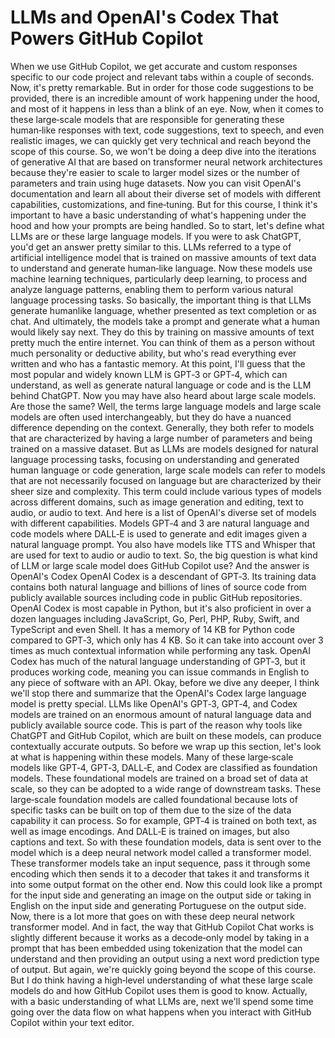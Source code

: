 # LLMs and OpenAI's **Codex** That Powers GitHub Copilot

When we use GitHub Copilot, we get accurate and custom responses specific to our code project and relevant tabs within a couple of seconds. Now, it's pretty remarkable. But in order for those code suggestions to be provided, there is an incredible amount of work happening under the hood, and most of it happens in less than a blink of an eye. Now, when it comes to these large‑scale models that are responsible for generating these human‑like responses with text, code suggestions, text to speech, and even realistic images, we can quickly get very technical and reach beyond the scope of this course. So, we won't be doing a deep dive into the iterations of generative AI that are based on transformer neural network architectures because they're easier to scale to larger model sizes or the number of parameters and train using huge datasets. Now you can visit OpenAI's documentation and learn all about their diverse set of models with different capabilities, customizations, and fine‑tuning. But for this course, I think it's important to have a basic understanding of what's happening under the hood and how your prompts are being handled. So to start, let's define what LLMs are or these large language models. If you were to ask ChatGPT, you'd get an answer pretty similar to this. LLMs referred to a type of artificial intelligence model that is trained on massive amounts of text data to understand and generate human‑like language. Now these models use machine learning techniques, particularly deep learning, to process and analyze language patterns, enabling them to perform various natural language processing tasks. So basically, the important thing is that LLMs generate humanlike language, whether presented as text completion or as chat. And ultimately, the models take a prompt and generate what a human would likely say next. They do this by training on massive amounts of text pretty much the entire internet. You can think of them as a person without much personality or deductive ability, but who's read everything ever written and who has a fantastic memory. At this point, I'll guess that the most popular and widely known LLM is GPT‑3 or GPT‑4, which can understand, as well as generate natural language or code and is the LLM behind ChatGPT. Now you may have also heard about large scale models. Are those the same? Well, the terms large language models and large scale models are often used interchangeably, but they do have a nuanced difference depending on the context. Generally, they both refer to models that are characterized by having a large number of parameters and being trained on a massive dataset. But as LLMs are models designed for natural language processing tasks, focusing on understanding and generated human language or code generation, large scale models can refer to models that are not necessarily focused on language but are characterized by their sheer size and complexity. This term could include various types of models across different domains, such as image generation and editing, text to audio, or audio to text. And here is a list of OpenAI's diverse set of models with different capabilities. Models GPT‑4 and 3 are natural language and code models where DALL‑E is used to generate and edit images given a natural language prompt. You also have models like TTS and Whisper that are used for text to audio or audio to text. So, the big question is what kind of LLM or large scale model does GitHub Copilot use? And the answer is OpenAI's Codex OpenAI Codex is a descendant of GPT‑3. Its training data contains both natural language and billions of lines of source code from publicly available sources including code in public GitHub repositories. OpenAI Codex is most capable in Python, but it's also proficient in over a dozen languages including JavaScript, Go, Perl, PHP, Ruby, Swift, and TypeScript and even Shell. It has a memory of 14 KB for Python code compared to GPT‑3, which only has 4 KB. So it can take into account over 3 times as much contextual information while performing any task. OpenAI Codex has much of the natural language understanding of GPT‑3, but it produces working code, meaning you can issue commands in English to any piece of software with an API. Okay, before we dive any deeper, I think we'll stop there and summarize that the OpenAI's Codex large language model is pretty special. LLMs like OpenAI's GPT‑3, GPT‑4, and Codex models are trained on an enormous amount of natural language data and publicly available source code. This is part of the reason why tools like ChatGPT and GitHub Copilot, which are built on these models, can produce contextually accurate outputs. So before we wrap up this section, let's look at what is happening within these models. Many of these large‑scale models like GPT‑4, GPT‑3, DALL‑E, and Codex are classified as foundation models. These foundational models are trained on a broad set of data at scale, so they can be adopted to a wide range of downstream tasks. These large‑scale foundation models are called foundational because lots of specific tasks can be built on top of them due to the size of the data capability it can process. So for example, GPT‑4 is trained on both text, as well as image encodings. And DALL‑E is trained on images, but also captions and text. So with these foundation models, data is sent over to the model which is a deep neural network model called a transformer model. These transformer models take an input sequence, pass it through some encoding which then sends it to a decoder that takes it and transforms it into some output format on the other end. Now this could look like a prompt for the input side and generating an image on the output side or taking in English on the input side and generating Portuguese on the output side. Now, there is a lot more that goes on with these deep neural network transformer model. And in fact, the way that GitHub Copilot Chat works is slightly different because it works as a decode‑only model by taking in a prompt that has been embedded using tokenization that the model can understand and then providing an output using a next word prediction type of output. But again, we're quickly going beyond the scope of this course. But I do think having a high‑level understanding of what these large scale models do and how GitHub Copilot uses them is good to know. Actually, with a basic understanding of what LLMs are, next we'll spend some time going over the data flow on what happens when you interact with GitHub Copilot within your text editor.
